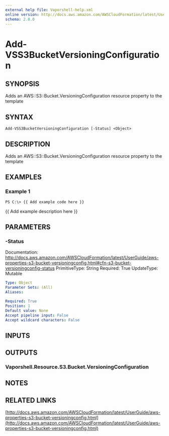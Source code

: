 ```yaml
---
external help file: Vaporshell-help.xml
online version: http://docs.aws.amazon.com/AWSCloudFormation/latest/UserGuide/aws-properties-s3-bucket-versioningconfig.html
schema: 2.0.0
---
```


# Add-VSS3BucketVersioningConfiguration

## SYNOPSIS
Adds an AWS::S3::Bucket.VersioningConfiguration resource property to the template

## SYNTAX

```
Add-VSS3BucketVersioningConfiguration [-Status] <Object>
```

## DESCRIPTION
Adds an AWS::S3::Bucket.VersioningConfiguration resource property to the template

## EXAMPLES

### Example 1
```
PS C:\> {{ Add example code here }}
```

{{ Add example description here }}

## PARAMETERS

### -Status
Documentation: http://docs.aws.amazon.com/AWSCloudFormation/latest/UserGuide/aws-properties-s3-bucket-versioningconfig.html#cfn-s3-bucket-versioningconfig-status
PrimitiveType: String
Required: True
UpdateType: Mutable

```yaml
Type: Object
Parameter Sets: (All)
Aliases: 

Required: True
Position: 1
Default value: None
Accept pipeline input: False
Accept wildcard characters: False
```

## INPUTS

## OUTPUTS

### Vaporshell.Resource.S3.Bucket.VersioningConfiguration

## NOTES

## RELATED LINKS

[http://docs.aws.amazon.com/AWSCloudFormation/latest/UserGuide/aws-properties-s3-bucket-versioningconfig.html](http://docs.aws.amazon.com/AWSCloudFormation/latest/UserGuide/aws-properties-s3-bucket-versioningconfig.html)

